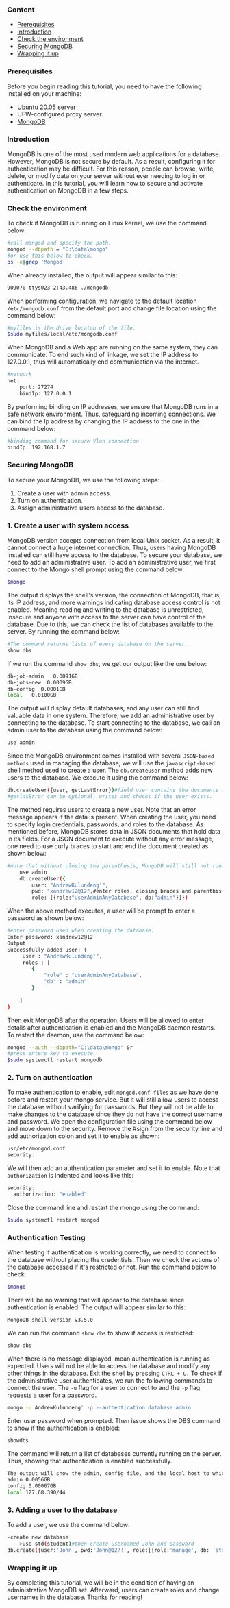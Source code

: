 
### Content
- [Prerequisites](#prerequisites)
- [Introduction](#introduction)
- [Check the environment](#check-the-environment)
- [Securing MongoDB](#securing-mongodb)
- [Wrapping it up](#wrapping-it-up)

### Prerequisites
Before you begin reading this tutorial, you need to have the following installed on your machine:
- [Ubuntu](https://ubuntu.com/download/server) 20.05 server 
- UFW-configured proxy server.
- [MongoDB](https://www.mongodb.com/try/download/community) 

### Introduction
MongoDB is one of the most used modern web applications for a database. However, MongoDB is not secure by default. As a result, configuring it for authentication may be difficult. For this reason, people can browse, write, delete, or modify data on your server without ever needing to log in or authenticate. In this tutorial, you will learn how to secure and activate authentication on MongoDB in a few steps.

### Check the environment
To check if MongoDB is running on Linux kernel, we use the command below:
```bash
#call mongod and specify the path.
mongod --dbpath = "C:\data\mongo"
#or use this below to check.
ps -e|grep 'Mongod'
```
When already installed, the output will appear similar to this:

```bash
909070 ttys023 2:43.486 ./mongodb
```
When performing configuration, we navigate to the default location `/etc/mongodb.conf` from the default port and change file location using the command below:


```bash
#myfiles is the drive locaton of the file.
$sudo myfiles/local/etc/mongodb.conf
```
When MongoDB and a Web app are running on the same system, they can communicate. To end such kind of linkage, we set the IP address to 127.0.0.1, thus will automatically end communication via the internet.

```bash
#network 
net:
    port: 27274
    bindIp: 127.0.0.1
```
By performing binding on IP addresses, we ensure that MongoDB runs in a safe network environment. Thus, safeguarding incoming connections. We can bind the Ip address by changing the IP address to the one in the command below:

```bash
#binding command for secure Vlan connection
bindIp: 192.168.1.7
```
### Securing MongoDB
To secure your MongoDB, we use the following steps:
1. Create a user with admin access.
2. Turn on authentication.
3. Assign administrative users access to the database.

### 1. Create a user with system access
MongoDB version accepts connection from local Unix socket. As a result, it cannot connect a huge internet connection. Thus, users having MongoDB installed can still have access to the database. To secure your database, we need to add an administrative user. To add an administrative user, we first connect to the Mongo shell prompt using the command below:

```bash
$mongo
```
The output displays the shell's version, the connection of MongoDB, that is, its IP address, and more warnings indicating database access control is not enabled. Meaning reading and writing to the database is unrestricted, insecure and anyone with access to the server can have control of the database. Due to this, we can check the list of databases available to the server. By running the command below:

```bash
#The command returns lists of every database on the server.
show dbs
```

If we run the command `show dbs`, we get our output like the one below:

```bash
db-job-admin   0.0091GB
db-jobs-new  0.0009GB
db-config  0.0001GB
local   0.0100GB
```
The output will display default databases, and any user can still find valuable data in one system. Therefore, we add an administrative user by connecting to the database. To start connecting to the database, we call an admin user to the database using the command below:

```bash
use admin
```

Since the MongoDB environment comes installed with several `JSON-based methods` used in managing the database, we will use the `javascript-based` shell method used to create a user. The `db.createUser` method adds new users to the database. We execute it using the command below:
```bash
db.createUser({user, getLastError})#field user contains the documents with authentication information about the user.
#getlasError can be optional, writes and checks if the user exists.
```
The method requires users to create a new user. Note that an error message appears if the data is present. When creating the user, you need to specify login credentials, passwords, and roles to the database. As mentioned before, MongoDB stores data in JSON documents that hold data in its fields. For a JSON document to execute without any error message, one need to use curly braces to start and end the document created as shown below:

```bash
#note that without closing the parenthesis, MongoDB will still not run.
    use admin
    db.createUser({
        user: "AndrewKulundeng'",
        pwd: "xandrew12@12",#enter roles, closing braces and parenthis.
        role: [{role:"userAdminAnyDatabase", dp:"admin"}]})
```
When the above method executes, a user will be prompt to enter a password as shown below:

```bash
#enter password used when creating the database.
Enter password: xandrew12@12
Output
Successfully added user: {
     user : "AndrewKulundeng'",
     roles : [
        {
            "role" : "userAdminAnyDatabase",
            "db" : "admin"
        }
      
    ]
}
```
Then exit MongoDB after the operation. Users will be allowed to enter details after authentication is enabled and the MongoDB daemon restarts. To restart the daemon, use the command below:
```bash
mongod --auth --dbpath="C:\data\mongo" 0r
#press enters key to execute.
$sudo systemctl restart mongodb
```
### 2. Turn on authentication
To make authentication to enable, edit `mongod.conf files` as we have done before and restart your mongo service. But it will still allow users to access the database without varifying for passwords. But they will not be able to make changes to the database since they do not have the correct username and password. We open the configuration file using the command below and move down to the security. Remove the #sign from the security line and add authorization colon and set it to enable as shown:

```bash
usr/etc/mongod.conf
security:
```
We will then add an authentication parameter and set it to enable. Note that `authorization` is indented and looks like this:

```bash
security:
  authorization: "enabled"
```
Close the command line and restart the mongo using the command:

```bash
$sudo systemctl restart mongod
```

### Authentication Testing
When testing if authentication is working correctly, we need to connect to the database without placing the credentials. Then we check the actions of the database accessed if it's restricted or not. Run the command below to check:

```bash
$mongo
```
There will be no warning that will appear to the database since authentication is enabled. The output will appear similar to this:


```bash
MongoDB shell version v3.5.0
```
We can run the command `show dbs` to show if access is restricted:

```bash
show dbs
```
When there is no message displayed, mean authentication is running as expected. Users will not be able to access the database and modify any other things in the database. Exit the shell by pressing `CTRL + C.` To check if the administrative user authenticates, we run the following commands to connect the user. The `-u` flag for a user to connect to and the `-p` flag requests a user for a password.
```bash
mongo -u AndrewKulundeng' -p --authentication database admin
 ```
Enter user password when prompted. Then issue shows the DBS command to show if the authentication is enabled:

```bash
showdbs
 ```
The command will return a list of databases currently running on the server. Thus, showing that authentication is enabled successfully.

```bash
The output will show the admin, config file, and the local host to which the server is running.
admin 0.0056GB
config 0.00067GB
local 127.68.390/44
```
### 3. Adding a user to the database
To add a user,  we use the command below:

```bash
-create new database
    >use std(student)#then create usernamed John and password
db.create({user:'John', pwd:'John@12?!', role:[{role:'manage', db: 'std',}]})
```


### Wrapping it up
By completing this tutorial, we will be in the condition of having an administrative MongoDB set. Afterward, users can create roles and change usernames in the database.
Thanks for reading!
